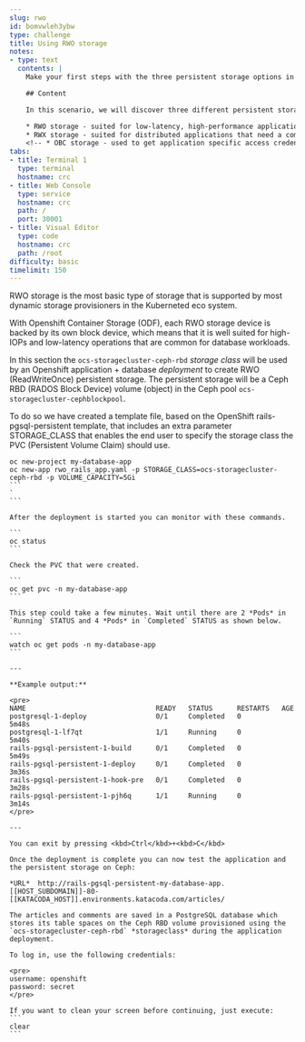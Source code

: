 ```yaml
---
slug: rwo
id: bomvwleh3ybw
type: challenge
title: Using RWO storage
notes:
- type: text
  contents: |
    Make your first steps with the three persistent storage options in Openshift.

    ## Content

    In this scenario, we will discover three different persistent storage options:

    * RWO storage - suited for low-latency, high-performance applications like databases
    * RWX storage - suited for distributed applications that need a common place to store data
    <!-- * OBC storage - used to get application specific access credentials for object storage buckets -->
tabs:
- title: Terminal 1
  type: terminal
  hostname: crc
- title: Web Console
  type: service
  hostname: crc
  path: /
  port: 30001
- title: Visual Editor
  type: code
  hostname: crc
  path: /root
difficulty: basic
timelimit: 150
---
```

RWO storage is the most basic type of storage that is supported by most dynamic storage provisioners in the Kuberneted eco system.

With Openshift Container Storage (ODF), each RWO storage device is backed by its own block device, which means that it is well suited for high-IOPs and low-latency operations that are common for database workloads.

In this section the `ocs-storagecluster-ceph-rbd` _storage class_ will be used by an Openshift application + database _deployment_ to create RWO (ReadWriteOnce) persistent storage. The persistent storage will be a Ceph RBD (RADOS Block Device) volume (object) in the Ceph pool `ocs-storagecluster-cephblockpool`.

To do so we have created a template file, based on the OpenShift rails-pgsql-persistent template, that includes an extra parameter STORAGE_CLASS that enables the end user to specify the storage class the PVC (Persistent Volume Claim) should use.

````
oc new-project my-database-app
oc new-app rwo_rails_app.yaml -p STORAGE_CLASS=ocs-storagecluster-ceph-rbd -p VOLUME_CAPACITY=5Gi
```
`
```

After the deployment is started you can monitor with these commands.

```
oc status
```

Check the PVC that were created.

```
oc get pvc -n my-database-app
```

This step could take a few minutes. Wait until there are 2 *Pods* in `Running` STATUS and 4 *Pods* in `Completed` STATUS as shown below.

```
watch oc get pods -n my-database-app
```

---

**Example output:**

<pre>
NAME                                READY   STATUS      RESTARTS   AGE
postgresql-1-deploy                 0/1     Completed   0          5m48s
postgresql-1-lf7qt                  1/1     Running     0          5m40s
rails-pgsql-persistent-1-build      0/1     Completed   0          5m49s
rails-pgsql-persistent-1-deploy     0/1     Completed   0          3m36s
rails-pgsql-persistent-1-hook-pre   0/1     Completed   0          3m28s
rails-pgsql-persistent-1-pjh6q      1/1     Running     0          3m14s
</pre>

---

You can exit by pressing <kbd>Ctrl</kbd>+<kbd>C</kbd>

Once the deployment is complete you can now test the application and the persistent storage on Ceph:

*URL*  http://rails-pgsql-persistent-my-database-app.[[HOST_SUBDOMAIN]]-80-[[KATACODA_HOST]].environments.katacoda.com/articles/

The articles and comments are saved in a PostgreSQL database which stores its table spaces on the Ceph RBD volume provisioned using the `ocs-storagecluster-ceph-rbd` *storageclass* during the application deployment.

To log in, use the following credentials:

<pre>
username: openshift
password: secret
</pre>

If you want to clean your screen before continuing, just execute:
```
clear
```
````
